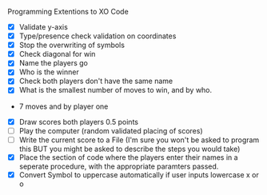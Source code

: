 Programming Extentions to XO Code

- [x] Validate y-axis
- [x] Type/presence check validation on coordinates
- [x] Stop the overwriting of symbols
- [x] Check diagonal for win
- [x] Name the players go
- [x] Who is the winner
- [x] Check both players don't have the same name
- [x] What is the smallest number of moves to win, and by who.
 - 7 moves and by player one
- [x] Draw scores both players 0.5 points
- [ ] Play the computer (random validated placing of scores)
- [ ] Write the current score to a File (I'm sure you won't be asked to program this BUT you might be asked to describe the steps you would take)
- [x] Place the section of code where the players enter their names in a seperate procedure, with the appropriate paramters passed.
- [x] Convert Symbol to uppercase automatically if user inputs lowercase x or o